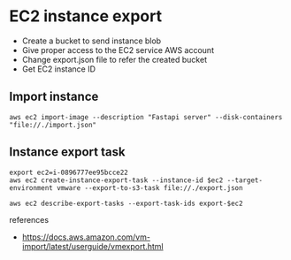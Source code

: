 # EC2 instance export

- Create a bucket to send instance blob
- Give proper access to the EC2 service AWS account
- Change export.json file to refer the created bucket
- Get EC2 instance ID


## Import instance

```
aws ec2 import-image --description "Fastapi server" --disk-containers "file://./import.json"
```

## Instance export task

```
export ec2=i-0896777ee95bcce22
aws ec2 create-instance-export-task --instance-id $ec2 --target-environment vmware --export-to-s3-task file://./export.json
```

```
aws ec2 describe-export-tasks --export-task-ids export-$ec2
```

references
- https://docs.aws.amazon.com/vm-import/latest/userguide/vmexport.html
